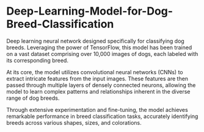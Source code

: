 # Deep-Learning-Model-for-Dog-Breed-Classification

Deep learning neural network designed specifically for classifying dog breeds. Leveraging the power of TensorFlow, this model has been trained on a vast dataset comprising over 10,000 images of dogs, each labeled with its corresponding breed.

At its core, the model utilizes convolutional neural networks (CNNs) to extract intricate features from the input images. These features are then passed through multiple layers of densely connected neurons, allowing the model to learn complex patterns and relationships inherent in the diverse range of dog breeds.

Through extensive experimentation and fine-tuning, the model achieves remarkable performance in breed classification tasks, accurately identifying breeds across various shapes, sizes, and colorations.
